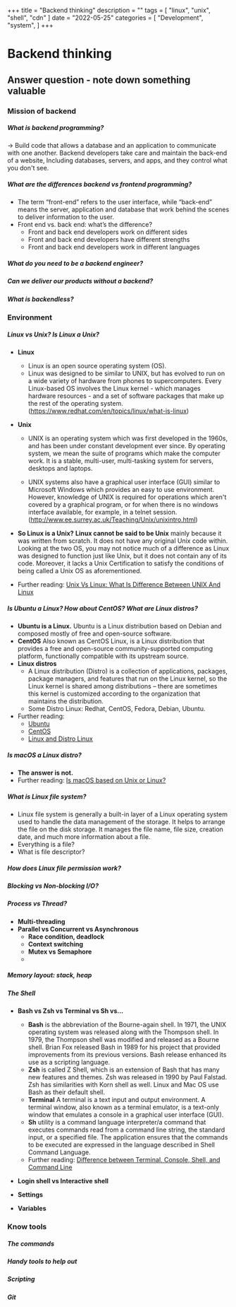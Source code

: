 +++
title = "Backend thinking"
description = ""
tags = [
    "linux",
    "unix",
    "shell",
    "cdn"
]
date = "2022-05-25"
categories = [
    "Development",
    "system",
]
+++

# Backend thinking
## Answer question - note down something valuable

### Mission of backend
##### What is backend programming?
-> Build code that allows a database and an application to communicate with one another. Backend developers take care and maintain the back-end of a website, Including databases, servers, and apps, and they control what you don't see.
##### What are the differences backend vs frontend programming?
- The term “front-end” refers to the user interface, while “back-end” means the server, application and database that work behind the scenes to deliver information to the user.
- Front end vs. back end: what’s the difference?
  - Front and back end developers work on different sides 
  - Front and back end developers have different strengths 
  - Front and back end developers work in different languages
  
##### What do you need to be a backend engineer?
##### Can we deliver our products without a backend?
##### What is backendless?


### Environment 
##### Linux vs Unix? Is Linux a Unix?
- **Linux** 
  - Linux is an open source operating system (OS).
  - Linux was designed to be similar to UNIX, but has evolved to run on a wide variety of hardware from phones to supercomputers. Every Linux-based OS involves the Linux kernel - which manages hardware resources - and a set of software packages that make up the rest of the operating system.
  (https://www.redhat.com/en/topics/linux/what-is-linux)

- **Unix**
  - UNIX is an operating system which was first developed in the 1960s, and has been under constant development ever since. By operating system, we mean the suite of programs which make the computer work. It is a stable, multi-user, multi-tasking system for servers, desktops and laptops.

  - UNIX systems also have a graphical user interface (GUI) similar to Microsoft Windows which provides an easy to use environment. However, knowledge of UNIX is required for operations which aren't covered by a graphical program, or for when there is no windows interface available, for example, in a telnet session.
  (http://www.ee.surrey.ac.uk/Teaching/Unix/unixintro.html)
- **So Linux is a Unix?**
 **Linux cannot be said to be Unix** mainly because it was written from scratch. It does not have any original Unix code within. Looking at the two OS, you may not notice much of a difference as Linux was designed to function just like Unix, but it does not contain any of its code. Moreover, it lacks a Unix Certification to satisfy the conditions of being called a Unix OS as aforementioned.
- Further reading: [Unix Vs Linux: What Is Difference Between UNIX And Linux](https://www.softwaretestinghelp.com/unix-vs-linux/)

##### Is Ubuntu a Linux? How about CentOS? What are Linux distros?
- **Ubuntu is a Linux.** 
  Ubuntu is a Linux distribution based on Debian and composed mostly of free and open-source software. 
- **CentOS** 
  Also known as CentOS Linux, is a Linux distribution that provides a free and open-source community-supported computing platform, functionally compatible with its upstream source.
- **Linux distros**
  - A Linux distribution (Distro) is a collection of applications, packages, package managers, and features that run on the Linux kernel, so the Linux kernel is shared among distributions – there are sometimes this kernel is customized according to the organization that maintains the distribution. 
  - Some Distro Linux: Redhat, CentOS, Fedora, Debian, Ubuntu.
- Further reading:
  - [Ubuntu](https://en.wikipedia.org/wiki/Ubuntu)
  - [CentOS](https://en.wikipedia.org/wiki/CentOS)
  - [Linux and Distro Linux](https://xuanthulab.net/gioi-thieu-ve-linux-va-cac-distro-linux.html)
  
##### Is macOS a Linux distro?
- **The answer is not.** 
- Further reading: [Is macOS based on Unix or Linux?](https://www.compuhoy.com/is-macos-based-on-unix-or-linux/)

##### What is Linux file system?
- Linux file system is generally a built-in layer of a Linux operating system used to handle the data management of the storage. It helps to arrange the file on the disk storage. It manages the file name, file size, creation date, and much more information about a file.
- Everything is a file? 
- What is file descriptor?

##### How does Linux file permission work?

##### Blocking vs Non-blocking I/O?

##### Process vs Thread?
- **Multi-threading**
- **Parallel vs Concurrent vs Asynchronous**
  - **Race condition, deadlock**
  - **Context switching**
  - **Mutex vs Semaphore**
  - 
##### Memory layout: stack, heap

##### The Shell
- **Bash vs Zsh vs Terminal vs Sh vs...**
  - **Bash** is the abbreviation of the Bourne-again shell. In 1971, the UNIX operating system was released along with the Thompson shell. In 1979, the Thompson shell was modified and released as a Bourne shell. Brian Fox released Bash in 1989 for his project that provided improvements from its previous versions. Bash release enhanced its use as a scripting language. 
  - **Zsh** is called Z Shell, which is an extension of Bash that has many new features and themes. Zsh was released in 1990 by Paul Falstad. Zsh has similarities with Korn shell as well. Linux and Mac OS use Bash as their default shell.
  - **Terminal** A terminal is a text input and output environment. A terminal window, also known as a terminal emulator, is a text-only window that emulates a console in a graphical user interface (GUI).
  - **Sh** utility is a command language interpreter/a command that executes commands read from a command line string, the standard input, or a specified file. The application ensures that the commands to be executed are expressed in the language described in Shell Command Language.
  - Further reading: [Difference between Terminal, Console, Shell, and Command Line](https://www.geeksforgeeks.org/difference-between-terminal-console-shell-and-command-line/)
  
- **Login shell vs Interactive shell**
- **Settings**
- **Variables**

### Know tools
##### The commands
##### Handy tools to help out
##### Scripting
##### Git